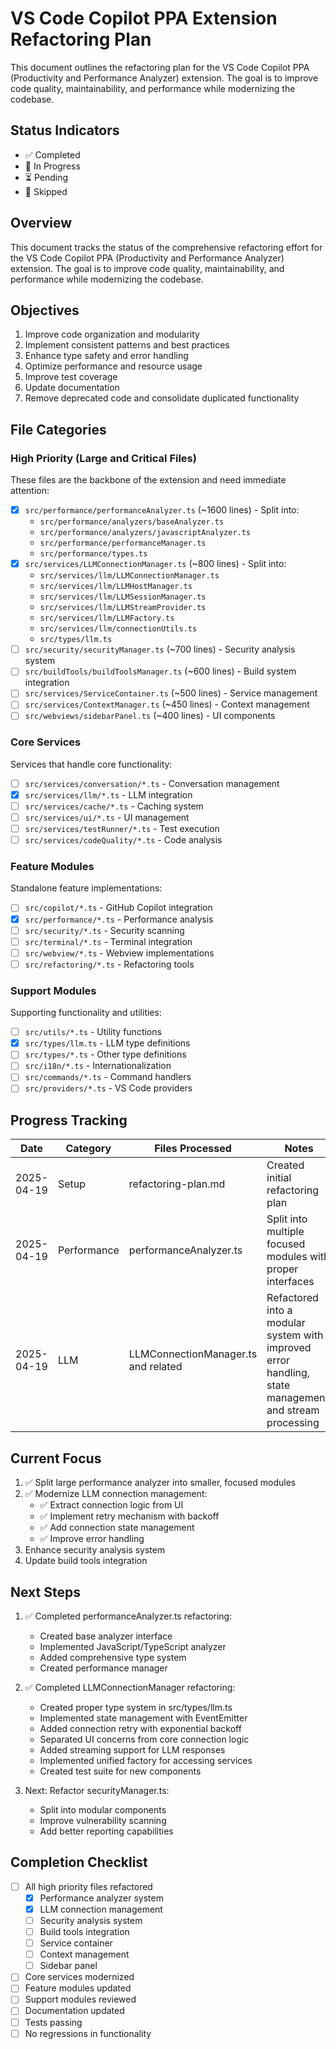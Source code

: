 # VS Code Copilot PPA Extension Refactoring Plan

This document outlines the refactoring plan for the VS Code Copilot PPA (Productivity and Performance Analyzer) extension. The goal is to improve code quality, maintainability, and performance while modernizing the codebase.

## Status Indicators
- ✅ Completed
- 🔄 In Progress
- ⏳ Pending
- 🚫 Skipped

## Overview

This document tracks the status of the comprehensive refactoring effort for the VS Code Copilot PPA (Productivity and Performance Analyzer) extension. The goal is to improve code quality, maintainability, and performance while modernizing the codebase.

## Objectives

1. Improve code organization and modularity
2. Implement consistent patterns and best practices
3. Enhance type safety and error handling
4. Optimize performance and resource usage
5. Improve test coverage
6. Update documentation
7. Remove deprecated code and consolidate duplicated functionality

## File Categories

### High Priority (Large and Critical Files)
These files are the backbone of the extension and need immediate attention:

- [x] `src/performance/performanceAnalyzer.ts` (~1600 lines) - Split into:
  - `src/performance/analyzers/baseAnalyzer.ts`
  - `src/performance/analyzers/javascriptAnalyzer.ts`
  - `src/performance/performanceManager.ts`
  - `src/performance/types.ts`
- [x] `src/services/LLMConnectionManager.ts` (~800 lines) - Split into:
  - `src/services/llm/LLMConnectionManager.ts`
  - `src/services/llm/LLMHostManager.ts`
  - `src/services/llm/LLMSessionManager.ts`
  - `src/services/llm/LLMStreamProvider.ts`
  - `src/services/llm/LLMFactory.ts`
  - `src/services/llm/connectionUtils.ts`
  - `src/types/llm.ts`
- [ ] `src/security/securityManager.ts` (~700 lines) - Security analysis system
- [ ] `src/buildTools/buildToolsManager.ts` (~600 lines) - Build system integration
- [ ] `src/services/ServiceContainer.ts` (~500 lines) - Service management
- [ ] `src/services/ContextManager.ts` (~450 lines) - Context management
- [ ] `src/webviews/sidebarPanel.ts` (~400 lines) - UI components

### Core Services
Services that handle core functionality:

- [ ] `src/services/conversation/*.ts` - Conversation management
- [x] `src/services/llm/*.ts` - LLM integration 
- [ ] `src/services/cache/*.ts` - Caching system
- [ ] `src/services/ui/*.ts` - UI management
- [ ] `src/services/testRunner/*.ts` - Test execution
- [ ] `src/services/codeQuality/*.ts` - Code analysis

### Feature Modules
Standalone feature implementations:

- [ ] `src/copilot/*.ts` - GitHub Copilot integration
- [x] `src/performance/*.ts` - Performance analysis
- [ ] `src/security/*.ts` - Security scanning
- [ ] `src/terminal/*.ts` - Terminal integration
- [ ] `src/webview/*.ts` - Webview implementations
- [ ] `src/refactoring/*.ts` - Refactoring tools

### Support Modules
Supporting functionality and utilities:

- [ ] `src/utils/*.ts` - Utility functions
- [x] `src/types/llm.ts` - LLM type definitions
- [ ] `src/types/*.ts` - Other type definitions
- [ ] `src/i18n/*.ts` - Internationalization
- [ ] `src/commands/*.ts` - Command handlers
- [ ] `src/providers/*.ts` - VS Code providers

## Progress Tracking

| Date | Category | Files Processed | Notes |
|------|----------|-----------------|-------|
| 2025-04-19 | Setup | refactoring-plan.md | Created initial refactoring plan |
| 2025-04-19 | Performance | performanceAnalyzer.ts | Split into multiple focused modules with proper interfaces |
| 2025-04-19 | LLM | LLMConnectionManager.ts and related | Refactored into a modular system with improved error handling, state management, and stream processing |

## Current Focus

1. ✅ Split large performance analyzer into smaller, focused modules
2. ✅ Modernize LLM connection management:
   - ✅ Extract connection logic from UI
   - ✅ Implement retry mechanism with backoff
   - ✅ Add connection state management
   - ✅ Improve error handling
3. Enhance security analysis system
4. Update build tools integration

## Next Steps

1. ✅ Completed performanceAnalyzer.ts refactoring:
   - Created base analyzer interface
   - Implemented JavaScript/TypeScript analyzer
   - Added comprehensive type system
   - Created performance manager

2. ✅ Completed LLMConnectionManager refactoring:
   - Created proper type system in src/types/llm.ts
   - Implemented state management with EventEmitter
   - Added connection retry with exponential backoff
   - Separated UI concerns from core connection logic
   - Added streaming support for LLM responses
   - Implemented unified factory for accessing services
   - Created test suite for new components

3. Next: Refactor securityManager.ts:
   - Split into modular components
   - Improve vulnerability scanning
   - Add better reporting capabilities

## Completion Checklist

- [ ] All high priority files refactored
  - [x] Performance analyzer system
  - [x] LLM connection management
  - [ ] Security analysis system
  - [ ] Build tools integration
  - [ ] Service container
  - [ ] Context management
  - [ ] Sidebar panel
- [ ] Core services modernized
- [ ] Feature modules updated
- [ ] Support modules reviewed
- [ ] Documentation updated
- [ ] Tests passing
- [ ] No regressions in functionality